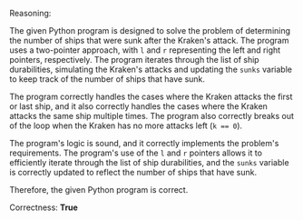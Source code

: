 Reasoning: 

The given Python program is designed to solve the problem of determining the number of ships that were sunk after the Kraken's attack. The program uses a two-pointer approach, with `l` and `r` representing the left and right pointers, respectively. The program iterates through the list of ship durabilities, simulating the Kraken's attacks and updating the `sunks` variable to keep track of the number of ships that have sunk.

The program correctly handles the cases where the Kraken attacks the first or last ship, and it also correctly handles the cases where the Kraken attacks the same ship multiple times. The program also correctly breaks out of the loop when the Kraken has no more attacks left (`k == 0`).

The program's logic is sound, and it correctly implements the problem's requirements. The program's use of the `l` and `r` pointers allows it to efficiently iterate through the list of ship durabilities, and the `sunks` variable is correctly updated to reflect the number of ships that have sunk.

Therefore, the given Python program is correct.

Correctness: **True**